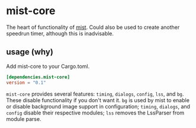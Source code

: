 # mist-core

The heart of functionality of [mist](https://github.com/LtPeriwinkle/mist). Could also be used to create another speedrun
timer, although this is inadvisable.

## usage (why)
Add mist-core to your Cargo.toml.

```toml
[dependencies.mist-core]
version = "0.1"
```

`mist-core` provides several features: `timing`, `dialogs`, `config`, `lss`, and `bg`. These disable functionality if you don't want it.
`bg` is used by mist to enable or disable background image support in configuration; `timing`, `dialogs`, and `config` disable their respective
modules; `lss` removes the LssParser from module parse.
